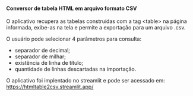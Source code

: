 #### Conversor de tabela HTML em arquivo formato CSV

O aplicativo recupera as tabelas construídas com a tag \<table> na página informada, exibe-as na tela e permite a exportação para um arquivo .csv.

O usuário pode selecionar 4 parâmetros para consulta:
- separador de decimal;
- separador de milhar;
- existência de linha de título;
- quantidade de linhas descartadas na importação.

O aplicativo foi implentado no streamlit e pode ser acessado em: https://htmltable2csv.streamlit.app/
